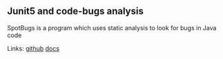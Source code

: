 ## Junit5 and code-bugs analysis
SpotBugs is a program which uses static analysis to look for bugs in Java code

Links:
[github](https://github.com/spotbugs/spotbugs)
[docs](https://spotbugs.readthedocs.io/en/stable/maven.html)